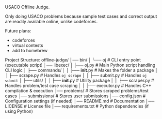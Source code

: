 USACO Offline Judge.

Only doing USACO problems because sample test cases and correct output are readily available online, unlike codeforces.

Future plans:
- codeforces
- virtual contests
- add to homebrew

Project Structure:
offline-judge/
│── bin/
│   └── oj              # CLI entry point (executable script)
│── libexec/
│   ├── oj.py           # Main Python script handling CLI logic
│   ├── commands/
│   │   ├── __init__.py  # Makes the folder a package
│   │   ├── scrape.py    # Handles `oj scrape`
│   │   ├── submit.py    # Handles `oj submit`
│   ├── utils/
│   │   ├── __init__.py  # Utility package
│   │   ├── scraper.py   # Handles problem/test case scraping
│   │   ├── executor.py  # Handles C++ compilation & execution
│── problems/           # Stores scraped problems/test cases
│── submissions/        # Stores user submissions
│── config.json         # Configuration settings (if needed)
│── README.md           # Documentation
│── LICENSE             # License file
│── requirements.txt    # Python dependencies (if using Python)

